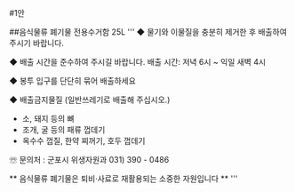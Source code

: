 #1안

##음식물류 폐기물 전용수거함 25L
'''
◆ 물기와 이물질을 충분히 제거한 후 배출하여 주시기 바랍니다.

◆ 배출 시간을 준수하여 주시길 바랍니다. 배출 시간: 저녁 6시 ~ 익일 새벽 4시

◆ 봉투 입구를 단단히 묶어 배출하세요

◆ 배출금지물질 (일반쓰레기로 배출해 주십시오.)
- 소, 돼지 등의 뼈
- 조개, 굴 등의 패류 껍데기
- 옥수수 껍질, 한약 찌꺼기, 호두 껍데기

☏  문의처 : 군포시 위생자원과 031) 390 - 0486

** 음식물류 폐기물은 퇴비·사료로 재활용되는 소중한 자원입니다 ** 
'''
